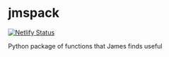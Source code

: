 # jmspack

[![Netlify Status](https://api.netlify.com/api/v1/badges/4de4fdcb-e2f0-4178-8f3f-cff4ecbeea3d/deploy-status)](https://app.netlify.com/sites/romantic-franklin-818651/deploys)

Python package of functions that James finds useful
